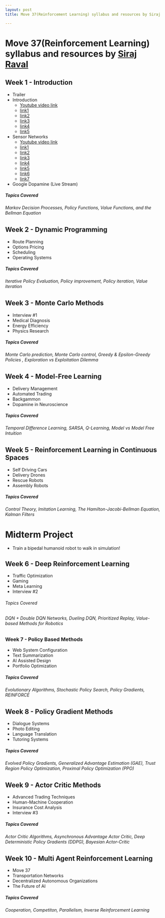 ```yaml
---
layout: post
title: Move 37(Reinforcement Learning) syllabus and resources by Siraj Raval

---
```

# Move 37(Reinforcement Learning) syllabus and resources by [Siraj Raval](https://www.theschool.ai/courses/move-37-course/)

## Week 1 - Introduction
- Trailer
- Introduction
    - [Youtube video link](https://www.youtube.com/watch?v=fRmZck1Dakc&t=2s)
    - [link1](https://towardsdatascience.com/reinforcement-learning-demystified-markov-decision-processes-part-1-bf00dda41690)
    - [link2](https://www.cs.rice.edu/~vardi/dag01/givan1.pdf)
    - [link3](http://www0.cs.ucl.ac.uk/staff/d.silver/web/Teaching_files/MDP.pdf)
    - [link4](https://ocw.mit.edu/courses/electrical-engineering-and-computer-science/6-825-techniques-in-artificial-intelligence-sma-5504-fall-2002/lecture-notes/Lecture20FinalPart1.pdf)
    - [link5](https://artint.info/html/ArtInt_224.html)
- Sensor Networks
    - [Youtube video link](https://www.youtube.com/watch?v=PYQAI6Td2wo)
    - [link1](https://becominghuman.ai/the-very-basics-of-reinforcement-learning-154f28a79071)
    - [link2](https://medium.freecodecamp.org/an-introduction-to-reinforcement-learning-4339519de419)
    - [link3](https://www.oreilly.com/ideas/reinforcement-learning-explained)
    - [link4](http://kvfrans.com/reinforcement-learning-basics/)
    - [link5](https://medium.com/syncedreview/basics-of-computational-reinforcement-learning-fca09f3609ea)
    - [link6](https://www.toptal.com/machine-learning/deep-dive-into-reinforcement-learning)
    - [link7](http://www.wildml.com/2016/10/learning-reinforcement-learning/)
- Google Dopamine (Live Stream) 

##### Topics Covered
###### Markov Decision Processes, Policy Functions, Value Functions, and the Bellman Equation

## Week 2 - Dynamic Programming
- Route Planning
- Options Pricing
- Scheduling
- Operating Systems

##### Topics Covered
###### Iterative Policy Evaluation, Policy improvement, Policy iteration, Value iteration

## Week 3 - Monte Carlo Methods
- Interview #1
- Medical Diagnosis 
- Energy Efficiency
- Physics Research

##### Topics Covered 
###### Monte Carlo prediction, Monte Carlo control, Greedy & Epsilon-Greedy Policies , Exploration vs Exploitation Dilemma

## Week 4 - Model-Free Learning 
- Delivery Management
- Automated Trading
- Backgammon
- Dopamine in Neuroscience

##### Topics Covered
###### Temporal Difference Learning, SARSA, Q-Learning, Model vs Model Free Intuition

## Week 5 - Reinforcement Learning in Continuous Spaces
- Self Driving Cars
- Delivery Drones
- Rescue Robots
- Assembly Robots 

##### Topics Covered 
###### Control Theory, Imitation Learning, The Hamilton-Jacobi-Bellman Equation, Kalman Filters

# Midterm Project
- Train a bipedal humanoid robot to walk in simulation!

## Week 6 - Deep Reinforcement Learning 
- Traffic Optimization
- Gaming 
- Meta Learning
- Interview #2 

###### Topics Covered
###### DQN + Double DQN Networks, Dueling DQN, Prioritized Replay, Value-based Methods for Robotics

### Week 7 - Policy Based Methods
- Web System Configuration
- Text Summarization
- AI Assisted Design
- Portfolio Optimization

##### Topics Covered
###### Evolutionary Algorithms, Stochastic Policy Search, Policy Gradients, REINFORCE

## Week 8 - Policy Gradient Methods
- Dialogue Systems
- Photo Editing 
- Language Translation
- Tutoring Systems

##### Topics Covered
###### Evolved Policy Gradients, Generalized Advantage Estimation (GAE), Trust Region Policy Optimization, Proximal Policy Optimization (PPO)

## Week 9 - Actor Critic Methods
- Advanced Trading Techniques
- Human-Machine Cooperation
- Insurance Cost Analysis
- Interview #3 

##### Topics Covered
###### Actor Critic Algorithms, Asynchronous Advantage Actor Critic, Deep Deterministic Policy Gradients (DDPG), Bayesian Actor-Critic

## Week 10 - Multi Agent Reinforcement Learning
- Move 37
- Transportation Networks
- Decentralized Autonomous Organizations
- The Future of AI

##### Topics Covered
###### Cooperation, Competiton, Parallelism, Inverse Reinforcement Learning
